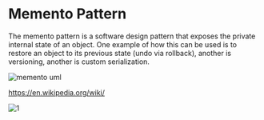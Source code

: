 # Memento Pattern

The memento pattern is a software design pattern that exposes the private internal state of an object. One example of how this can be used is to restore an object to its previous state (undo via rollback), another is versioning, another is custom serialization.

![memento uml](https://github.com/nkuthalomakonco/MementoPattern/assets/118244106/05003bf4-0df9-41d5-932c-faa9af9cd3f4)


https://en.wikipedia.org/wiki/



![1](https://user-images.githubusercontent.com/118244106/236149408-03b794a4-e99b-4035-a13b-44e910609581.PNG)
